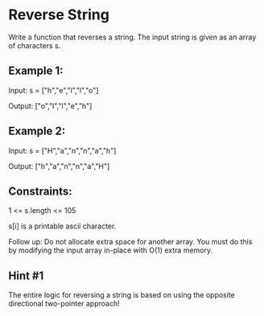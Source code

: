 # Reverse String

Write a function that reverses a string. The input string is given as an array of characters s.

## Example 1:

Input: s = ["h","e","l","l","o"]

Output: ["o","l","l","e","h"]

## Example 2:

Input: s = ["H","a","n","n","a","h"]

Output: ["h","a","n","n","a","H"]

## Constraints:

1 <= s.length <= 105

s[i] is a printable ascii character.

Follow up: Do not allocate extra space for another array. You must do this by modifying the input array in-place with O(1) extra memory.

## Hint #1

The entire logic for reversing a string is based on using the opposite directional two-pointer approach!
